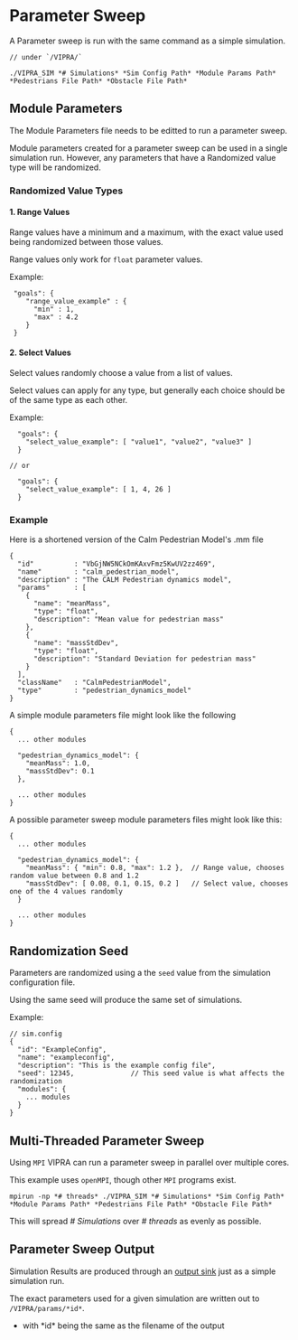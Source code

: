 # Parameter Sweep

A Parameter sweep is run with the same command as a simple simulation.

```
// under `/VIPRA/`

./VIPRA_SIM *# Simulations* *Sim Config Path* *Module Params Path* *Pedestrians File Path* *Obstacle File Path*
```

## Module Parameters

The Module Parameters file needs to be editted to run a parameter sweep.

Module parameters created for a parameter sweep can be used in a single simulation run. However, any parameters that have a Randomized value type will be randomized.

### Randomized Value Types

#### 1. Range Values

Range values have a minimum and a maximum, with the exact value used being randomized between those values.

Range values only work for `float` parameter values.

Example:
```
 "goals": {
    "range_value_example" : {
      "min" : 1,
      "max" : 4.2
    }
 }
```

#### 2. Select Values

Select values randomly choose a value from a list of values.

Select values can apply for any type, but generally each choice should be of the same type as each other.

Example:
```
  "goals": {
    "select_value_example": [ "value1", "value2", "value3" ]
  }

// or

  "goals": {
    "select_value_example": [ 1, 4, 26 ]
  }
```

### Example

Here is a shortened version of the Calm Pedestrian Model's .mm file
```
{
  "id"          : "VbGjNW5NCkOmKAxvFmz5KwUV2zz469",
  "name"        : "calm_pedestrian_model",
  "description" : "The CALM Pedestrian dynamics model",
  "params"      : [
    {
      "name": "meanMass",
      "type": "float",
      "description": "Mean value for pedestrian mass"
    },
    {
      "name": "massStdDev",
      "type": "float",
      "description": "Standard Deviation for pedestrian mass"
    }
  ],
  "className"   : "CalmPedestrianModel",
  "type"        : "pedestrian_dynamics_model"
}
```

A simple module parameters file might look like the following
```
{
  ... other modules

  "pedestrian_dynamics_model": {
    "meanMass": 1.0,
    "massStdDev": 0.1
  },

  ... other modules
}
```

A possible parameter sweep module parameters files might look like this:
```
{
  ... other modules

  "pedestrian_dynamics_model": {
    "meanMass": { "min": 0.8, "max": 1.2 },  // Range value, chooses random value between 0.8 and 1.2
    "massStdDev": [ 0.08, 0.1, 0.15, 0.2 ]   // Select value, chooses one of the 4 values randomly
  }

  ... other modules
}
```

## Randomization Seed

Parameters are randomized using a the `seed` value from the simulation configuration file.

Using the same seed will produce the same set of simulations.

Example: 
```
// sim.config
{
  "id": "ExampleConfig",
  "name": "exampleconfig",
  "description": "This is the example config file",
  "seed": 12345,              // This seed value is what affects the randomization
  "modules": {
    ... modules
  }
}
```

## Multi-Threaded Parameter Sweep

Using `MPI` VIPRA can run a parameter sweep in parallel over multiple cores.

This example uses `openMPI`, though other `MPI` programs exist.

```
mpirun -np *# threads* ./VIPRA_SIM *# Simulations* *Sim Config Path* *Module Params Path* *Pedestrians File Path* *Obstacle File Path*
```

This will spread *# Simulations* over *# threads* as evenly as possible.

## Parameter Sweep Output

Simulation Results are produced through an [output sink](./output/Output.md) just as a simple simulation run.

The exact parameters used for a given simulation are written out to `/VIPRA/params/*id*`.
- with \*id* being the same as the filename of the output
